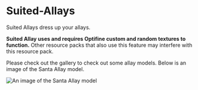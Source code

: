 # Suited-Allays

Suited Allays dress up your allays. 

**Suited Allay uses and requires Optifine custom and random textures to function.** Other resource packs that also use this feature may interfere with this resource pack.

Please check out the gallery to check out some allay models. Below is an image of the Santa Allay model.

![An image of the Santa Allay model](https://cdn.modrinth.com/data/1cL27r1Z/images/5e75ec5e31a955b1c0f2e7c281dff474518ffd77.gif)
